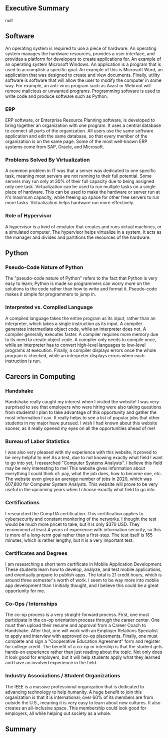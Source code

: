 ## Executive Summary
null
## Software
An operating system is required to use a piece of hardware. An operating system manages the hardware resources, provides a user interface, and provides a platform for developers to create applications for. An example of an operating system Microsoft Windows. An application is a program that is used to accomplish a specific goal. An example of this is Microsoft Word, an application that was designed to create and view documents. Finally, utility software is software that will allow the user to modify the computer in some way. For example, an anti-virus program such as Avast or Webroot will remove malicious or unwanted programs. Programming software is used to write code and produce software such as Python. 
### ERP 
ERP software, or Enterprise Resource Planning software, is developed to bring together an organization with one program. It uses a central database to connect all parts of the organization. All users use the same software application and edit the same database, so that every member of the organization is on the same page. Some of the most well-known ERP systems come from SAP, Oracle, and Microsoft.
### Problems Solved By Virtualization
A common problem in IT was that a server was dedicated to one specific task, meaning most servers are not running to their full potential. Some servers may run only at 30% of their full capacity due to being assigned only one task. Virtualization can be used to run multiple tasks on a single piece of hardware. This can be used to make the hardware or server run at it's maximum capacity, while freeing up space for other free servers to run more tasks. Virtualization helps hardware run more effectively.
### Role of Hypervisor
A hypervisor is a kind of emulator that creates and runs virtual machines, or a simulated computer. The hypervisor helps virtualize in a system. It acts as the manager and divides and partitions the resources of the hardware.
## Python
### Pseudo-Code Nature of Python
The "pseudo-code nature of Python" refers to the fact that Python is very easy to learn; Python is made so programmers can worry more on the solutions to the code rather than how to write and format it. Pseudo-code makes it simple for programmers to jump in. 
### Interpreted vs. Compiled Language
A compiled language takes the entire program as its input, rather than an interpreter, which takes a single instruction as its input. A compiler generates intermediate object code, while an interpreter does not. A compiler generally executes faster. A compiler requires more memory due to its need to create object code. A compiler only needs to compile once, while an interpreter has to convert high-level languages to low-level programs at execution. Finally, a compiler displays errors once the whole program is checked, while an interpreter displays errors when each instruction is run.
## Careers in Computing
### Handshake
Handshake really caught my interest when I visited the website! I was very surprised to see that employers who were hiring were also taking questions from students! I plan to take advantage of this opportunity and gather the most information I can. It really helps to see a list of popular jobs that other students in my major have pursued. I wish I had known about this website sooner, as it really opened my eyes on all the opportunities ahead of me!
### Bureau of Labor Statistics
I was also very pleased with my experience with this website, it proved to be very helpful to me! As a test, due to not knowing exactly what field I want to go into yet, I researched "Computer Systems Analysts". I believe this field may be very interesting to me! This website gives information about everything I could think of: pay, what the job does, how to become one, etc. The website even gives an average number of jobs in 2020, which was 607,800 for Computer System Analysts. This website will prove to be very useful in the upcoming years when I choose exactly what field to go into.
### Certifications
I researched the CompTIA certification. This certification applies to cybersecurity and constant monitoring of the networks. I thought the test would be much more pricet to take, but it is only $370 USD. They recommend at least 4 years of experience with information security, so this is more of a long-term goal rather than a first-step. The test itself is 165 minutes, which is rather lengthy, but it is a very important test. 
### Certificates and Degrees
I am researching a short term certificate in Mobile Application Development. These students learn how to develop, analyze, and test mobile applications, and eventually prepare to publish apps. The total is 21 credit hours, which is around three semester's worth of work. I seem to be way more into mobile app development than I initially thought, and I believe this could be a great opportunity for me.
### Co-Ops / Internships
The co-op process is a very straight-forward process. First, one must participate in the co-op orientation process through the career center. One must then upload their resume and approval from a Career Coach to Handshake. After that, one will work with an Employer Relations Specialist to apply and interview with approved co-op placements. Finally, one must complete and sign a "Cooperative Education Agreement" form and register for college credit. The benefit of a co-op or intership is that the student gets hands-on experience rather than just reading about the topic. Not only does it look good for employers, but it will help students apply what they learned and have an involved experience in the field.
### Industry Associations / Student Organizations
The IEEE is a massive professional organization that is dedicated to advancing technology to help humanity. A huge benefit to join this organization is that it is international; over 60% of its members are from outside the U.S., meaning it is very easy to learn about new cultures. It also creates an all-inclusive space. This membership could look good for employers, all while helping out society as a whole. 
## Summary
